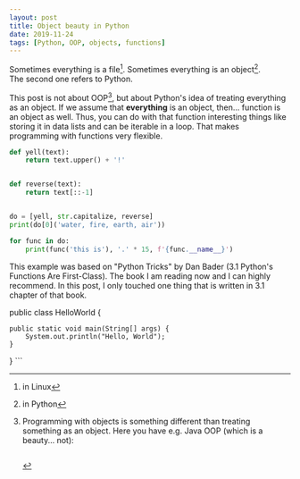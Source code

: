 ```yaml
---
layout: post
title: Object beauty in Python 
date: 2019-11-24
tags: [Python, OOP, objects, functions]
---
```


Sometimes everything is a file[^linux]. Sometimes everything is an object[^python].  
The second one refers to Python. 

This post is not about OOP[^java], but about Python's idea of treating everything as an object. If we assume that **everything** is an object, then... function is an object as well. Thus, you can do with that function interesting things like storing it in data lists and can be iterable in a loop. That makes programming with functions very flexible.

```python
def yell(text):
    return text.upper() + '!' 


def reverse(text):
    return text[::-1]


do = [yell, str.capitalize, reverse]
print(do[0]('water, fire, earth, air'))

for func in do: 
    print(func('this is'), '.' * 15, f'{func.__name__}')
```

This example was based on "Python Tricks" by Dan Bader (3.1 Python's Functions Are First-Class). The book I am reading now and I can highly recommend. In this post, I only touched one thing that is written in 3.1 chapter of that book.

[^linux]: in Linux
[^python]: in Python
[^java]: Programming with objects is something different than treating something as an object. Here you have e.g. Java OOP (which is a beauty... not):
	
	```java
public class HelloWorld {

    public static void main(String[] args) {
        System.out.println("Hello, World");
    }

}
	```

